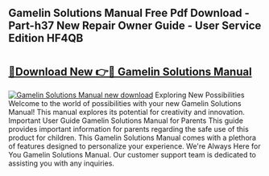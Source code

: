 ## Gamelin Solutions Manual Free Pdf Download - Part-h37 New Repair Owner Guide - User Service Edition HF4QB

# <h2><a href="http://bc58830.oget.top/?id=Gamelin+Solutions+Manual">🔗Download New 👉🔴 Gamelin Solutions Manual</a></h2>

[![Gamelin Solutions Manual new download](https://i.imgur.com/5g1atiW.png)](http://bc58830.oget.top/?id=Gamelin+Solutions+Manual)
Exploring New Possibilities Welcome to the world of possibilities with your new Gamelin Solutions Manual! This manual explores its potential for creativity and innovation. Important User Guide Gamelin Solutions Manual for Parents This guide provides important information for parents regarding the safe use of this product for children. This Gamelin Solutions Manual comes with a plethora of features designed to personalize your experience. We're Always Here for You Gamelin Solutions Manual. Our customer support team is dedicated to assisting you with any inquiries.
